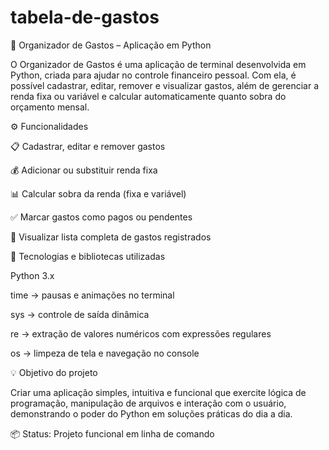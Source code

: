 # tabela-de-gastos
🧾 Organizador de Gastos – Aplicação em Python

O Organizador de Gastos é uma aplicação de terminal desenvolvida em Python, criada para ajudar no controle financeiro pessoal.
Com ela, é possível cadastrar, editar, remover e visualizar gastos, além de gerenciar a renda fixa ou variável e calcular automaticamente quanto sobra do orçamento mensal.

⚙️ Funcionalidades

📋 Cadastrar, editar e remover gastos

💰 Adicionar ou substituir renda fixa

📊 Calcular sobra da renda (fixa e variável)

✅ Marcar gastos como pagos ou pendentes

👀 Visualizar lista completa de gastos registrados

🧱 Tecnologias e bibliotecas utilizadas

Python 3.x

time → pausas e animações no terminal

sys → controle de saída dinâmica

re → extração de valores numéricos com expressões regulares

os → limpeza de tela e navegação no console

💡 Objetivo do projeto

Criar uma aplicação simples, intuitiva e funcional que exercite lógica de programação, manipulação de arquivos e interação com o usuário, demonstrando o poder do Python em soluções práticas do dia a dia.

📦 Status: Projeto funcional em linha de comando
